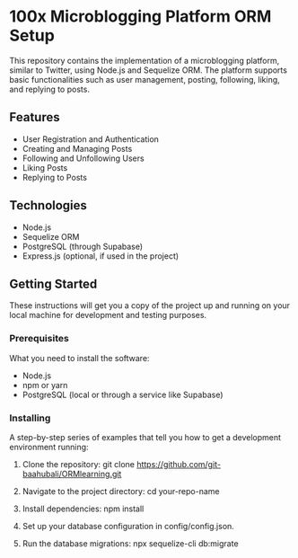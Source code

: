
# 100x Microblogging Platform ORM Setup

This repository contains the implementation of a microblogging platform, similar to Twitter, using Node.js and Sequelize ORM. The platform supports basic functionalities such as user management, posting, following, liking, and replying to posts.

## Features

- User Registration and Authentication
- Creating and Managing Posts
- Following and Unfollowing Users
- Liking Posts
- Replying to Posts

## Technologies

- Node.js
- Sequelize ORM
- PostgreSQL (through Supabase)
- Express.js (optional, if used in the project)

## Getting Started

These instructions will get you a copy of the project up and running on your local machine for development and testing purposes.

### Prerequisites

What you need to install the software:

- Node.js
- npm or yarn
- PostgreSQL (local or through a service like Supabase)

### Installing

A step-by-step series of examples that tell you how to get a development environment running:

1. Clone the repository:
   git clone https://github.com/git-baahubali/ORMlearning.git

2. Navigate to the project directory:
    cd your-repo-name

3. Install dependencies:
    npm install

4. Set up your database configuration in config/config.json.
5. Run the database migrations:
    npx sequelize-cli db:migrate

